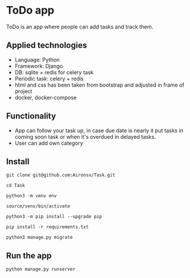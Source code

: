 # ToDo app

ToDo is an app where people can add tasks and track them.


## Applied technologies

- Language: Python
- Framework: Django
- DB: sqlite + redis for celery task
- Periodic task: celery + redis
- html and css has been taken from bootstrap and adjusted in frame of project
- docker, docker-compose

## Functionality

- App can follow your task up, in case due date is nearly it put tasks in 
  coming soon task or when it's overdued in delayed tasks.
- User can add own category

## Install

```
git clone git@github.com:Aironsx/Task.git
```
```
cd Task
```
```
python3 -m venv env
```
```
source/venv/bin/activate
```
```
python3 -m pip install --upgrade pip
```    
```
pip install -r requirements.txt
```   
```
python3 manage.py migrate
```       
    
## Run the app
```
python manage.py runserver
```